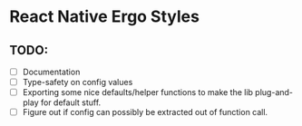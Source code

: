 # React Native Ergo Styles

## TODO:

- [ ] Documentation
- [ ] Type-safety on config values
- [ ] Exporting some nice defaults/helper functions to make the lib plug-and-play for default stuff.
- [ ] Figure out if config can possibly be extracted out of function call.
